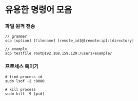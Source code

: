 # 유용한 명령어 모음

### 파일 원격 전송

```
// grammer
scp [option] [filename] [remote_id]@[remote:ip]:[directory] 

// example
scp testfile root@192.168.159.129:/users/example/
```

### 프로세스 죽이기
```
# find process id
sudo lsof -i :8080

# kill process
sudo kill -9 [pid]
```